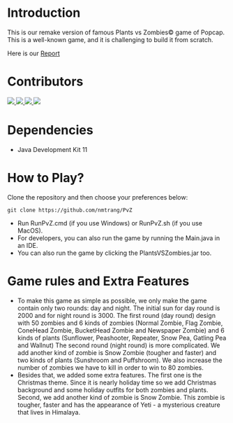 # Introduction
This is our remake version of famous Plants vs Zombies© game of Popcap. This is a well-known game, and it is challenging to build it from scratch.

Here is our [Report](https://docs.google.com/document/d/1FxKF-531hK_pAN7a6w6KYml_gTZ_ChAgyOIVZbdSTS0/edit?fbclid=IwAR3KQSMVT59SVw7OTL4fDKjk0JuNHrA7eGFQdIZF7GYPzH4F1nvEUm034c0#)

# Contributors
<a href="https://github.com/nmtrang/PvZ/graphs/contributors">
  <img src="https://contrib.rocks/image?repo=nmtrang/PvZ" />
</a>
<a href="https://github.com/nmtrang/PvZ/graphs/contributors">
  <img src="https://contrib.rocks/image?repo=MrCat-2510/PvZ" />
</a>
<a href="https://github.com/nmtrang/PvZ/graphs/contributors">
  <img src="https://contrib.rocks/image?repo=phuctran2912/PvZ" />
</a>
<a href="https://github.com/nmtrang/PvZ/graphs/contributors">
  <img src="https://contrib.rocks/image?repo=TraLe-ITDSIU19058/PvZ" />
</a>

# Dependencies
- Java Development Kit 11

# How to Play?
Clone the repository and then choose your preferences below:
```
git clone https://github.com/nmtrang/PvZ
```
- Run RunPvZ.cmd (if you use Windows) or RunPvZ.sh (if you use MacOS).
- For developers, you can also run the game by running the Main.java in an IDE.
- You can also run the game by clicking the PlantsVSZombies.jar too.

# Game rules and Extra Features
- To make this game as simple as possible, we only make the game contain only two rounds: day and night. The initial sun for day round is 2000 and for night round is 3000.
  The first round (day round) design with 50 zombies and 6 kinds of zombies (Normal Zombie, Flag Zombie, ConeHead Zombie, BucketHead Zombie and Newspaper Zombie) and 6 kinds of plants (Sunflower, Peashooter, Repeater, Snow Pea, Gatling Pea and Wallnut)
  The second round (night round) is more complicated. We add another kind of zombie is Snow Zombie (tougher and faster) and two kinds of plants (Sunshroom and Puffshroom). We also increase the number of zombies we have to kill in order to win to 80 zombies.
- Besides that, we added some extra features. The first one is the Christmas theme. Since it is nearly holiday time so we add Christmas background and some holiday outfits for both zombies and plants. Second, we add another kind of zombie is Snow Zombie. This zombie is tougher, faster and has the appearance of Yeti - a mysterious creature that lives in Himalaya.
